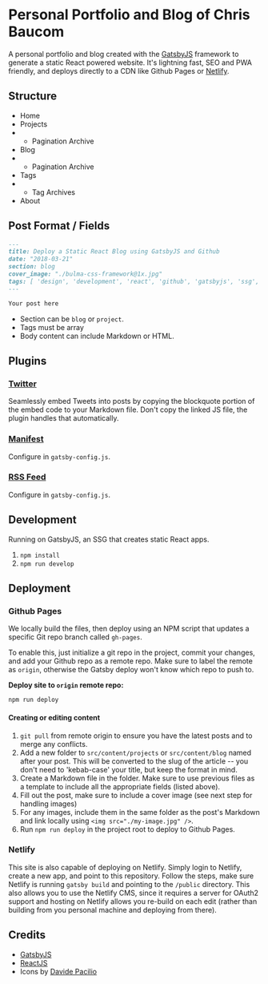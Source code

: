 # Personal Portfolio and Blog of Chris Baucom

A personal portfolio and blog created with the [GatsbyJS](http://gatsbyjs.org/docs/) framework to generate a static React powered website. It's lightning fast, SEO and PWA friendly, and deploys directly to a CDN like Github Pages or [Netlify](http://netlify.com).

## Structure

* Home
* Projects
* * Pagination Archive
* Blog
* * Pagination Archive
* Tags
* * Tag Archives
* About

## Post Format / Fields

```markdown
---
title: Deploy a Static React Blog using GatsbyJS and Github
date: "2018-03-21"
section: blog
cover_image: "./bulma-css-framework@1x.jpg"
tags: [ 'design', 'development', 'react', 'github', 'gatsbyjs', 'ssg', 'static site generator' ]
---

Your post here
```

* Section can be `blog` or `project`.
* Tags must be array
* Body content can include Markdown or HTML.

## Plugins

### [Twitter](https://www.gatsbyjs.org/packages/gatsby-plugin-twitter/?=)

Seamlessly embed Tweets into posts by copying the blockquote portion of the embed code to your Markdown file. Don't copy the linked JS file, the plugin handles that automatically.

### [Manifest](https://www.gatsbyjs.org/packages/gatsby-plugin-manifest/?=)

Configure in `gatsby-config.js`.

### [RSS Feed](https://www.gatsbyjs.org/packages/gatsby-plugin-feed/?=)

Configure in `gatsby-config.js`.

## Development

Running on GatsbyJS, an SSG that creates static React apps.

1. `npm install`
2. `npm run develop`


## Deployment


### Github Pages

We locally build the files, then deploy using an NPM script that updates a specific Git repo branch called `gh-pages`.

To enable this, just initialize a git repo in the project, commit your changes, and add your Github repo as a remote repo. Make sure to label the remote as `origin`, otherwise the Gatsby deploy won't know which repo to push to.

**Deploy site to `origin` remote repo:**

`npm run deploy`

#### Creating or editing content

1. `git pull` from remote origin to ensure you have the latest posts and to merge any conflicts.
2. Add a new folder to `src/content/projects` or `src/content/blog` named after your post. This will be converted to the slug of the article -- you don't need to 'kebab-case' your title, but keep the format in mind.
3. Create a Markdown file in the folder. Make sure to use previous files as a template to include all the appropriate fields (listed above).
4. Fill out the post, make sure to include a cover image (see next step for handling images)
5. For any images, include them in the same folder as the post's Markdown and link locally using `<img src="./my-image.jpg" />`.
6. Run `npm run deploy` in the project root to deploy to Github Pages.


### Netlify

This site is also capable of deploying on Netlify. Simply login to Netlify, create a new app, and point to this repository. Follow the steps, make sure Netlify is running `gatsby build` and pointing to the `/public` directory. This also allows you to use the Netlify CMS, since it requires a server for OAuth2 support and hosting on Netlify allows you re-build on each edit (rather than building from you personal machine and deploying from there).


## Credits

* [GatsbyJS](http://gatsbyjs.org)
* [ReactJS](http://reactjs.org)
* Icons by [Davide Pacilio](https://dribbble.com/Davide86)